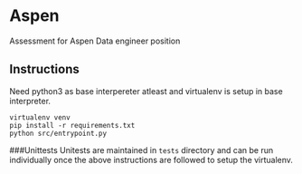 # Aspen
Assessment for Aspen Data engineer position

## Instructions
Need python3 as base interpereter atleast
and virtualenv is setup in base interpreter.

```
virtualenv venv
pip install -r requirements.txt
python src/entrypoint.py
```

###Unittests
Unitests are maintained in `tests` directory and can be run individually once the above instructions are followed to setup the virtualenv.
